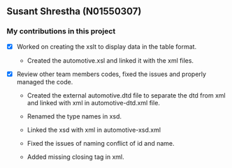 ## Susant Shrestha (N01550307)

### My contributions in this project

- [x] Worked on creating the xslt to display data in the table format.

  - Created the automotive.xsl and linked it with the xml files.

- [x] Review other team members codes, fixed the issues and properly managed the code.

  - Created the external automotive.dtd file to separate the dtd from xml and linked with xml in automotive-dtd.xml file.

  - Renamed the type names in xsd.

  - Linked the xsd with xml in automotive-xsd.xml

  - Fixed the issues of naming conflict of id and name.

  - Added missing closing tag in xml.
